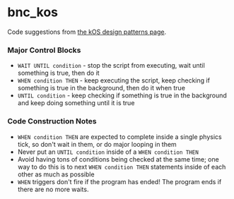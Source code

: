 # bnc_kos

Code suggestions from [the kOS design patterns page](http://ksp-kos.github.io/KOS_DOC/tutorials/designpatterns.html).

### Major Control Blocks

+ `WAIT UNTIL condition` - stop the script from executing, wait until something is true, then do it
+ `WHEN condition THEN` - keep executing the script, keep checking if something is true in the background, then do it when true
+ `UNTIL condition` - keep checking if something is true in the background and keep doing something until it is true

### Code Construction Notes

+ `WHEN condition THEN` are expected to complete inside a single physics tick, so don't wait in them, or do major looping in them
+ Never put an `UNTIL condition` inside of a `WHEN condition THEN`
+ Avoid having tons of conditions being checked at the same time; one way to do this is to next `WHEN condition THEN` statements inside of each other as much as possible
+ `WHEN` triggers don't fire if the program has ended! The program ends if there are no more waits.
